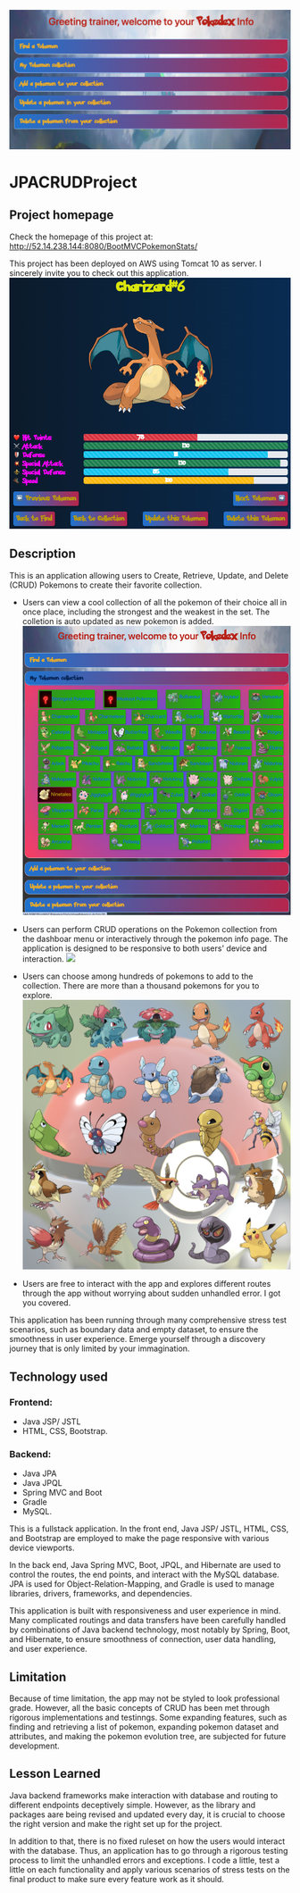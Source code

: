 ![](homeScreen.png)
# JPACRUDProject
## Project homepage
Check the homepage of this project at: http://52.14.238.144:8080/BootMVCPokemonStats/

This project has been deployed on AWS using Tomcat 10 as server. I sincerely invite you to check out this application.
![](showCharizard.png)

## Description
This is an application allowing users to Create, Retrieve, Update, and Delete (CRUD) Pokemons to create their favorite collection. 

- Users can view a cool collection of all the pokemon of their choice all in once place, including the strongest and the weakest in the set. The colletion is auto updated as new pokemon is added.
![](welcomeScreen.png)

- Users can perform CRUD operations on the Pokemon collection  from the dashboar menu or interactively through the pokemon info page. The application is designed to be responsive to both users' device and interaction.
![](applicationAtGlance.gif) 

- Users can choose among hundreds of pokemons to add to the collection. There are more than a thousand pokemons for you to explore.
![](pokemonChoice.png)

- Users are free to interact with the app and explores different routes through the app without worrying about sudden unhandled error. I got you covered.

This application has been running through many comprehensive stress test scenarios, such as boundary data and empty dataset, to ensure the smoothness in user experience. Emerge yourself through a discovery journey that is only limited by your immagination.

## Technology used
### Frontend: 
- Java JSP/ JSTL
- HTML, CSS, Bootstrap.
### Backend:
- Java JPA
- Java JPQL
- Spring MVC and Boot
- Gradle
- MySQL.

This is a fullstack application. In the front end, Java JSP/ JSTL,  HTML, CSS, and Bootstrap are employed to make the page responsive with various device viewports.

In the back end, Java Spring MVC, Boot, JPQL, and Hibernate are used to control the routes, the end points, and interact with the MySQL database. JPA is used for Object-Relation-Mapping, and Gradle is used to manage libraries, drivers, frameworks, and dependencies.

This application is built with responsiveness and user experience in mind. Many complicated routings and data transfers have been carefully handled by combinations of Java backend technology, most notably by Spring, Boot, and Hibernate, to ensure smoothness of connection, user data handling, and user experience.

## Limitation
Because of time limitation, the app may not be styled to look professional grade. However, all the basic concepts of CRUD has been met through rigorous implementations and testinngs. Some expanding features, such as finding and retrieving a list of pokemon, expanding pokemon dataset and attributes, and making the pokemon evolution tree, are subjected for future development.

## Lesson Learned
Java backend frameworks make interaction with database and routing to different endpoints deceptively simple. However, as the library and packages aare being revised and updated every day, it is crucial to choose the right version and make the right set up for the project.

In addition to that, there is no fixed ruleset on how the users would interact with the database. Thus, an application has to go through a rigorous testing process to limit the unhandled errors and exceptions. I code a little, test a little on each functionality and apply various scenarios of stress tests on the final product to make sure every feature work as it should.